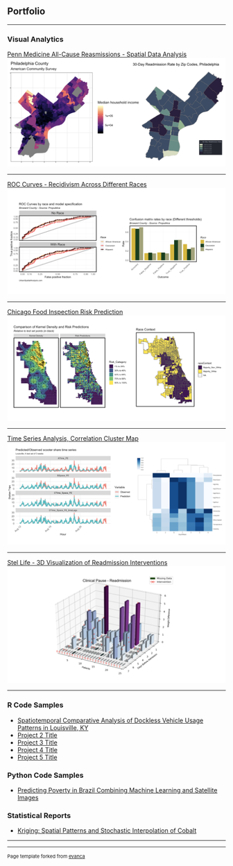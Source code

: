 ## Portfolio

---

### Visual Analytics

[Penn Medicine All-Cause Reasmissions - Spatial Data Analysis](https://zixi-liu.github.io/PennMedicineProject/Payors_ESDA_Mar17.pdf)
<img src="images/Screen Shot 2020-04-01 at 12.18.19 PM.png?raw=true"/>

---
[ROC Curves - Recidivism Across Different Races](http://example.com/)
<img src="images/Screen Shot 2020-04-01 at 1.03.29 PM.png?raw=true"/>


---
[Chicago Food Inspection Risk Prediction](http://example.com/)
<img src="images/Screen Shot 2020-04-01 at 12.42.28 PM.png?raw=true"/>

---
[Time Series Analysis, Correlation Cluster Map](https://zixi-liu.github.io/PublicPolicyAnalytics/LouisvilleFinal.html)
<img src="images/Screen Shot 2020-04-01 at 12.51.02 PM.png?raw=true"/>

---
[Stel Life - 3D Visualization of Readmission Interventions](https://lzx1126.shinyapps.io/StelTowersReport/)
<img src="images/Screen Shot 2020-04-01 at 12.30.40 PM.png?raw=true"/>

---

### R Code Samples

- [Spatiotemporal Comparative Analysis of Dockless Vehicle Usage Patterns in Louisville, KY](https://zixi-liu.github.io/PublicPolicyAnalytics/LouisvilleFinal.html)
- [Project 2 Title](http://example.com/)
- [Project 3 Title](http://example.com/)
- [Project 4 Title](http://example.com/)
- [Project 5 Title](http://example.com/)

### Python Code Samples
- [Predicting Poverty in Brazil Combining Machine Learning and Satellite Images](https://zixi-liu.github.io/GeospatialSoftwareDesign/Liu,Zixi_TermProject.pdf)

### Statistical Reports
- [Kriging: Spatial Patterns and Stochastic Interpolation of Cobalt](\pdf\01Spatial_Interpolation)

---




---
<p style="font-size:11px">Page template forked from <a href="https://github.com/evanca/quick-portfolio">evanca</a></p>
<!-- Remove above link if you don't want to attibute -->
